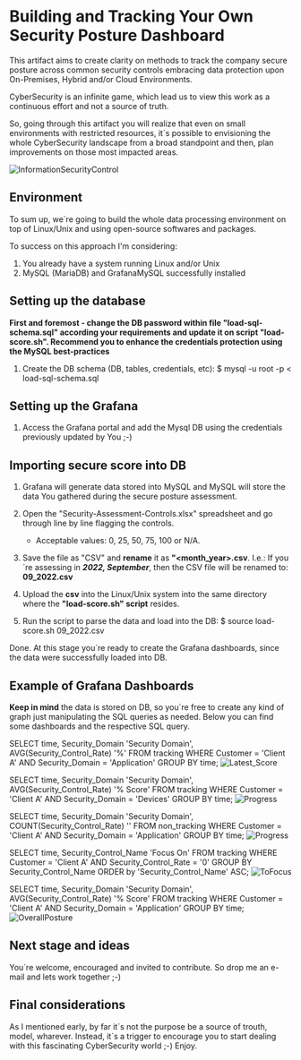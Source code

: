 # Building and Tracking Your Own Security Posture Dashboard

This artifact aims to create clarity on methods to track the company secure posture across common security controls embracing data protection upon On-Premises, Hybrid and/or Cloud Environments.

CyberSecurity is an infinite game, which lead us to view this work as a continuous effort and not a source of truth.

So, going through this artifact you will realize that even on small environments with restricted resources, it´s possible to envisioning the whole CyberSecurity landscape from a broad standpoint and then, plan improvements on those most impacted areas.

![InformationSecurityControl](https://github.com/robertson-diasjr/private/blob/main/cyber-continuous-plan/6.jpg)

## Environment

To sum up, we´re going to build the whole data processing environment on top of Linux/Unix and using open-source softwares and packages.

To success on this approach I'm considering:

1. You already have a system running Linux and/or Unix 
2. MySQL (MariaDB) and GrafanaMySQL successfully installed

## Setting up the database

**First and foremost - change the DB password within file "load-sql-schema.sql" according your requirements and update it on script "load-score.sh". Recommend you to enhance the credentials protection using the MySQL best-practices**

1. Create the DB schema (DB, tables, credentials, etc): $ mysql -u root -p < load-sql-schema.sql

## Setting up the Grafana
1. Access the Grafana portal and add the Mysql DB using the credentials previously updated by You ;-)

## Importing secure score into DB
1. Grafana will generate data stored into MySQL and MySQL will store the data You gathered during the secure posture assessment.

2. Open the "Security-Assessment-Controls.xlsx" spreadsheet and go through line by line flagging the controls. 
   - Acceptable values: 0, 25, 50, 75, 100 or N/A.

3. Save the file as "CSV" and **rename** it as **"<month_year>.csv**. I.e.: If you´re assessing in ***2022, September***, then the CSV file will be renamed to: **09_2022.csv**

4. Upload the **csv** into the Linux/Unix system into the same directory where the **"load-score.sh" script** resides.

5. Run the script to parse the data and load into the DB: $ source load-score.sh 09_2022.csv

Done. At this stage you´re ready to create the Grafana dashboards, since the data were successfully loaded into DB.

## Example of Grafana Dashboards

**Keep in mind** the data is stored on DB, so you´re free to create any kind of graph just manipulating the SQL queries as needed. 
Below you can find some dashboards and the respective SQL query.


SELECT time, Security_Domain 'Security Domain', AVG(Security_Control_Rate) '%' FROM tracking WHERE Customer = 'Client A' AND Security_Domain = 'Application' GROUP BY time;
![Latest_Score](https://github.com/robertson-diasjr/private/blob/main/cyber-continuous-plan/1.jpg)

SELECT time, Security_Domain 'Security Domain', AVG(Security_Control_Rate) '% Score' FROM tracking WHERE Customer = 'Client A' AND Security_Domain = 'Devices' GROUP BY time;
![Progress](https://github.com/robertson-diasjr/private/blob/main/cyber-continuous-plan/2.jpg)

SELECT time, Security_Domain 'Security Domain', COUNT(Security_Control_Rate) '' FROM non_tracking WHERE Customer = 'Client A' AND Security_Domain = 'Application' GROUP BY time;
![Progress](https://github.com/robertson-diasjr/private/blob/main/cyber-continuous-plan/3.jpg)

SELECT time, Security_Control_Name 'Focus On' FROM tracking WHERE Customer = 'Client A' AND Security_Control_Rate = '0' GROUP BY Security_Control_Name ORDER by 'Security_Control_Name' ASC;
![ToFocus](https://github.com/robertson-diasjr/private/blob/main/cyber-continuous-plan/4.jpg)

SELECT time, Security_Domain 'Security Domain', AVG(Security_Control_Rate) '% Score' FROM tracking WHERE Customer = 'Client A' AND Security_Domain = 'Application' GROUP BY time;
![OverallPosture](https://github.com/robertson-diasjr/private/blob/main/cyber-continuous-plan/5.jpg)

## Next stage and ideas
You´re welcome, encouraged and invited to contribute. So drop me an e-mail and lets work together ;-)

## Final considerations
As I mentioned early, by far it´s not the purpose be a source of trouth, model, wharever. Instead, it´s a trigger to encourage you to start dealing with this fascinating CyberSecurity world ;-) Enjoy.
